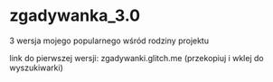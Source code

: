 # zgadywanka_3.0

3 wersja mojego popularnego wśród rodziny projektu

link do pierwszej wersji: zgadywanki.glitch.me (przekopiuj i wklej do wyszukiwarki)

